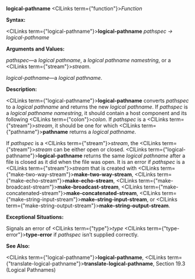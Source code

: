 **logical-pathname** <ClLinks  term={"function"}><i>Function</i></ClLinks> 



**Syntax:** 



<ClLinks  term={"logical-pathname"}><b>logical-pathname</b></ClLinks> *pathspec → logical-pathname* 



**Arguments and Values:** 



*pathspec*—a *logical pathname*, a *logical pathname namestring*, or a <ClLinks  term={"stream"}><i>stream</i></ClLinks>. 



*logical-pathname*—a *logical pathname*. 



**Description:** 



<ClLinks  term={"logical-pathname"}><b>logical-pathname</b></ClLinks> converts *pathspec* to a *logical pathname* and returns the new *logical pathname*. If *pathspec* is a *logical pathname namestring*, it should contain a host component and its following <ClLinks  term={"colon"}><i>colon</i></ClLinks>. If *pathspec* is a <ClLinks  term={"stream"}><i>stream</i></ClLinks>, it should be one for which <ClLinks  term={"pathname"}><b>pathname</b></ClLinks> returns a *logical pathname*. 



If *pathspec* is a <ClLinks  term={"stream"}><i>stream</i></ClLinks>, the <ClLinks  term={"stream"}><i>stream</i></ClLinks> can be either open or closed. <ClLinks  term={"logical-pathname"}><b>logical-pathname</b></ClLinks> returns the same *logical pathname* after a file is closed as it did when the file was open. It is an error if *pathspec* is a <ClLinks  term={"stream"}><i>stream</i></ClLinks> that is created with <ClLinks  term={"make-two-way-stream"}><b>make-two-way-stream</b></ClLinks>, <ClLinks  term={"make-echo-stream"}><b>make-echo-stream</b></ClLinks>, <ClLinks  term={"make-broadcast-stream"}><b>make-broadcast-stream</b></ClLinks>, <ClLinks  term={"make-concatenated-stream"}><b>make-concatenated-stream</b></ClLinks>, <ClLinks  term={"make-string-input-stream"}><b>make-string-input-stream</b></ClLinks>, or <ClLinks  term={"make-string-output-stream"}><b>make-string-output-stream</b></ClLinks>. 



**Exceptional Situations:** 



Signals an error of <ClLinks  term={"type"}><i>type</i></ClLinks> <ClLinks  term={"type-error"}><b>type-error</b></ClLinks> if *pathspec* isn’t supplied correctly. 



**See Also:** 



<ClLinks  term={"logical-pathname"}><b>logical-pathname</b></ClLinks>, <ClLinks  term={"translate-logical-pathname"}><b>translate-logical-pathname</b></ClLinks>, Section 19.3 (Logical Pathnames) 



 



 




